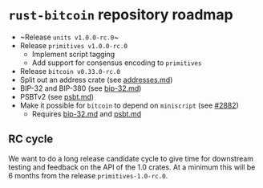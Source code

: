 # `rust-bitcoin` repository roadmap

* ~Release `units v1.0.0-rc.0`~
* Release `primitives v1.0.0-rc.0`
  * Implement script tagging
  * Add support for consensus encoding to `primitives`
* Release `bitcoin v0.33.0-rc.0`
* Split out an address crate (see [addresses.md])
* BIP-32 and BIP-380 (see [bip-32.md])
* PSBTv2 (see [psbt.md])
* Make it possible for `bitcoin` to depend on `miniscript` (see [#2882])
    - Requires [bip-32.md] and [psbt.md]

## RC cycle

We want to do a long release candidate cycle to give time for downstream testing and feedback on the
API of the 1.0 crates. At a minimum this will be 6 months from the release `primitives-1.0-rc.0`.

[addresses.md]: ./addresses.md
[bip-32.md]: ./bip-32.md
[psbt.md]: ./psbt.md
[#2882]: <https://github.com/rust-bitcoin/rust-bitcoin/issues/2882>
